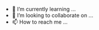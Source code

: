 - 🌱 I’m currently learning ...
- 💞️ I’m looking to collaborate on ...
- 📫 How to reach me ...

<!---
danielfloresd/danielfloresd is a ✨ special ✨ repository because its `README.md` (this file) appears on your GitHub profile.
You can click the Preview link to take a look at your changes.
--->
